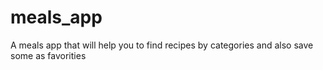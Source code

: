 # meals_app
A meals app that will help you to find recipes by categories and also save some as favorities
